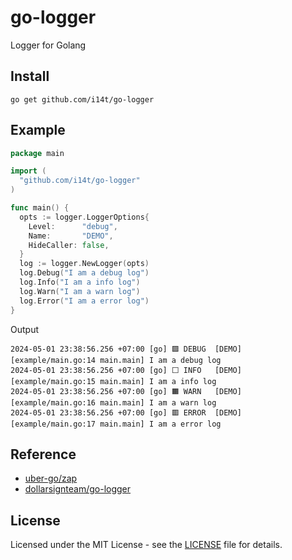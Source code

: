 # go-logger

Logger for Golang

## Install

```shell
go get github.com/i14t/go-logger
```

## Example

```go
package main

import (
  "github.com/i14t/go-logger"
)

func main() {
  opts := logger.LoggerOptions{
    Level:      "debug",
    Name:       "DEMO",
    HideCaller: false,
  }
  log := logger.NewLogger(opts)
  log.Debug("I am a debug log")
  log.Info("I am a info log")
  log.Warn("I am a warn log")
  log.Error("I am a error log")
}
```

Output

```shell
2024-05-01 23:38:56.256 +07:00 [go] 🟪 DEBUG  [DEMO] [example/main.go:14 main.main] I am a debug log
2024-05-01 23:38:56.256 +07:00 [go] ⬜️ INFO   [DEMO] [example/main.go:15 main.main] I am a info log
2024-05-01 23:38:56.256 +07:00 [go] 🟧 WARN   [DEMO] [example/main.go:16 main.main] I am a warn log
2024-05-01 23:38:56.256 +07:00 [go] 🟥 ERROR  [DEMO] [example/main.go:17 main.main] I am a error log
```

## Reference

- [uber-go/zap][1]
- [dollarsignteam/go-logger][2]

## License

Licensed under the MIT License - see the [LICENSE][3] file for details.

[1]: https://github.com/uber-go/zap
[2]: https://github.com/dollarsignteam/go-logger
[3]: https://github.com/i14t/go-logger/blob/main/LICENSE
